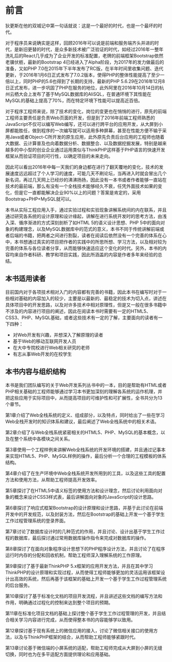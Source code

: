# 前言

狄更斯在他的双城记中第一句话就说：这是一个最好的时代，也是一个最坏的时代。

对于程序员来说确实是这样，回顾2016年可以说是前端和服务端齐头并进的时代，是新旧更替的时代，是众多新技术被广泛验证的时代，如经过2016年一整年洗礼后的React几乎成为了企业开发的标准配置，老牌的前端框架Bootstrap依然老骥伏枥，最新的Bootstrap 4已经进入了Alpha阶段，为2017年的发力做最后的准备，又如PHP 7.0在2015年下半年发布了RC版，在半年时间里收集问题、迭代更新，于2016年1月6日正式发布了7.0.2版本，使得PHP的整体性能提高了至少一倍以上，同时PHP的5.6也得到了长期的支持，最新的PHP 5.6.29在2016年12月8日正式发布，进一步巩固了PHP在服务的地位，此外阿里在2016年10月14日的杭州云栖大会上发布了基于MySQL数据库的AliSQL，在普通环境下其性能在MySQL的基础上提高了70%，而在特定环境下性能可以提高近百倍。

对于程序工程师来说，除了技术的变化，岗位的变更也在悄悄的进行，原先的前端工程师主要责任是负责Web页面的开发，但是到了2016年前端工程师熟悉的JavaScript不仅可以编写Web编写，还可以进行跨平台的应用开发，从大屏到小屏都能胜任，做到程序的一次编写就可以适用多种屏幕，甚至在性能方便不输于采用Java或者Object-C所开发的原生应用，此外原先负责后台应用的工程师也随着大数据、云计算普及也向着数据分析、数据整合、以及数据挖掘发展，特别是越来越多的中小型的创业企业通过运用类似与ThinkPHP这样基于PHP语言的快速开发框架从而验证项目的可行性，以确定项目的未来走向。

因此可以看出2016年中每一天我们的身边都在进行了翻天覆地的变化，技术的发展速度远远超过了个人学习的速度，可能几天不刷论坛，当再进入时就会冒出几个新名词，再过几天网上已经炒的沸沸扬扬，因此没有一本书或者作者能够一直站在技术的最前端，那么有没有一个全栈技术能够经久不衰，任凭外面技术如果的变化，但是它一直都能解决企业90%以上的问题？答案是肯定的，采用Bootstrap+PHP+MySQL就可以。

本书从实际工程应用入手，通过实验过程和实验现象讲解系统间的内在联系，并且通过研究各系统的设计原理和设计缘起，讲解在进行系统开发时的思考方法，由浅入深、循序渐进的方式深刻剖析了如HTML 5的语义设计思想、PHP 5中的面向对象的构建理念，以及MySQL数据库中的范式的意义，本书不同于传统讲解前端或者后端的书籍，把两者之间进行割裂，读者在阅读后依然没有一个完善的体系在心中，本书想通过真实的项目把作者的实践中的所思所想、学习方法，以及相对较为完善的体系与各位读者分享，从而能够快速适应这个变化的时代。另外，本书的内容均来自作者科研、教学和项目实践，因此所涵盖的内容是作者多年来经验的总结。

## 本书适用读者

目前国内对于各项技术相对入门的内容都有完善的书籍，因此本书在编写时对于一些相对基础的内容加入的较少，主要是以最新的、最稳定的技术为切入点，讲述在具体项目中的开发思路，以及对许多技术中相对原理性，但是又一般在很多书籍中不涉及的内容进行项目的阐述，因此在阅读本书时需要有一定的HTML5、CSS3、PHP、MySQL基础，或者这些技术有一定的了解，主要面向的读者有一下四种：

* 对Web开发有兴趣，并想深入了解原理的读者
* 基于Web的移动互联网开发人员
* 在大中专院校进行Web相关研究的老师
* 有志从事Web开发的在校学生

## 本书内容与组织结构

本书是我们团队编写的关于Web开发系列丛书中的一本，目的是帮助有HTML或者PHP相关基础的工程师能够通过学习本书更加深刻的理解各系统的运作机理，并把这些应用于实际项目中，从而提高项目的可维护性和可扩展性，全书共分为13个章节。

第1章介绍了Web全栈系统的定义、组成部分，以及特点，同时给出了一些在学习Web全栈开发时的知识体系和建议，最后阐述了Web全栈系统中的相关术语。

第2章介绍了与Web全栈系统紧密相关的HTML5、PHP、MySQL的基本概念，以及在整个系统中各模块之间关系。

第3章使用一个工程样例来讲解Web全栈系统的开发环境的搭建，并且通过记事本来实现HTML5、PHP、MySQL样例的操作，最后分析一个合理的工程模板的体系结构。

第4章介绍了在生产环境中Web全栈系统开发所用到的工具，以及这些工具的配置方法和使用方法，从帮助工程师提高开发效率。

第5章探讨了在HTML5中语义标签的使用方法和设计理念，然后讨论利用面向对象的概念来设计CSS3样式表，最后讲解面向对象的JavaScript的设计思路。

第6章探讨了响应式框架Bootstrap的设计原理和设计思路，并基于此讨论在前端开发中的开发规范，以及封装方法，然后在Bootstrap的基础上开发一个基于学生工作过程管理系统的登录界面。

第7章讨论了数据库设计时的几种范式的作用，并且讨论、设计出基于学生工作过程的数据库，最后探讨通过常用数据库操作指令来完成对数据库的操作。

第8章探讨了在面向对象程序设计思想下的PHP程序设计方法，并且讨论了在程序运行时内存的分配和回收机制，帮助工程师深入理解系统的工作原理。

第9章探讨了基于最新ThinkPHP 5.x框架的应用开发方法，并且在其中学习ThinkPHP的设计原理和实现过程，从而使得工程师能够更加的灵活运用该框架设计出高效的系统，然后再基于该框架的基础上开发一个基于学生工作过程管理系统的后台服务。

第10章探讨了基于标准化文档的项目开发流程，并且讲述这些文档的编写方法和作用，明确通过过程化的控制来达到整个项目的预期。

第11章在标准化项目文档的基础上探讨整个基于学生工作过程管理的开发，并且结合相关学习内容进行完成，从而使得整本书的内容能够学以致用。

第12章探讨基于现有系统上的微信应用的接入，讨论了微信相关接口的使用方法，以及与ThinkPHP框架的结合，从而帮助工程师能够紧跟时代。

第13章讨论基于微信端的小屏系统的适配，帮助工程师完成从大屏到小屏的无缝切换，同时也为在多平适配方面提供理论和应用基础。